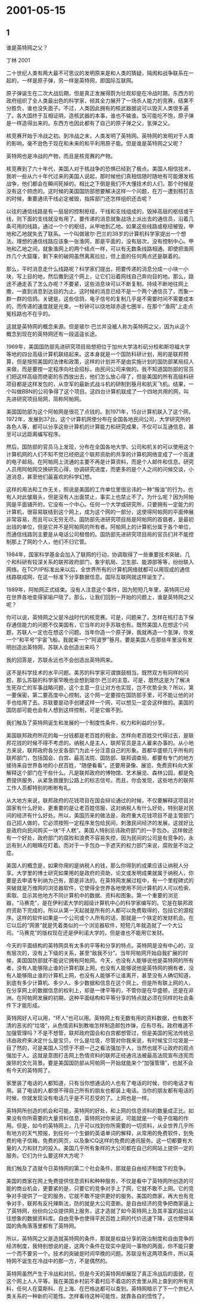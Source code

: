 # 2001-05-15

## 1

谁是英特网之父？

丁林 2001

二十世纪人类有两大最不可思议的发明原来是和人类的猜疑，隔阂和战争联系在一起的，一样是原子弹，另一样是英特网，即国际互联网。

原子弹诞生在二次大战后期，但是真正发展得蔚为壮观却是在冷战时期。东西方的政府组织了全人类最出色的科学家，倾其全力展开了一场杀人能力的竞赛，结果不分胜负，谁也没失面子。不过，人类因此拥有的核武器据说可以毁灭人类很多遍了。各大国终于互相证明，造核武器的本事，谁也不输谁。饭可能吃不饱，原子弹是一样造得出来的。东西方也因此都有了自己的原子弹之父，氢弹之父。

核竞赛开始于冷战之初。到冷战之末，人类发明了英特网。英特网的发明对于人类的影响，毫不逊色于现在和未来的和平利用原子能。但是谁是英特网之父呢？

英特网也是冷战的产物，而且是核竞赛的产物。

核竞赛到了六十年代，美国人对于核战争的恐惧已经到了极点。美国人相信技术，我听一些从六十年代过来的美国人说起，那时候他们真相信随时随地有可能爆发核战争，他们都会在瞬间死掉的。相比之下倒是我们不大懂技术的人们，那个时候是没有这个顾虑的。这时候的美国国防部想要解决这样一个问题，在万一遭到核打击的时候，重要通讯干线必定被毁，指挥部门还怎样组织还击呢？

以往的通信线路是有一层层的控制枢纽，干线和支线组成的，毁掉高层的枢纽或干线，则下面的支线就没有用了。要传递的消息就象战场上派出去的通信员，沿着几条可用的线路，通过一个个的枢纽，从甲地到乙地。如果这些线路或枢纽被毁，甲地和乙地就失去了联系。一个叫做玻尔·巴兰的38岁的计算机科学家提出一个想法。理想的通信线路应该象一张渔网，那是平面的，没有层次，没有控制中心。甲地和乙地之间，就象渔网上的两个结点一样，可以有无数条线路相通。即使把渔网炸几个大窟窿，剩下来的破网虽然离离拉拉，但上面的任何两点还是联着的。

那么，平时消息走什么线路呢？科学家们提出，把要传递的消息分成一小块一小块，写上目的地，然后撒到这个网上，让它们沿着网线自己奔向目的地。那么，路途不通走丢了怎么办呢？不要紧，这些消息块可以不断复制，持续不断地往网上撒，一直到消息到达目的为止。这时候的消息已经不是一个两个通信员了，而象一群一群的信鸽。关键是，这些信鸽，电子信号的复制几乎是不需要时间不需要成本的，而传递的速度就是光束，一秒钟可以绕地球赤道七圈半，在那个“渔网”上走点冤枉路也不在乎的。

这就是英特网的概念来源。但是玻尔·巴兰并没被人称为英特网之父，因为从这个概念到现在的英特网还有一段遥遥长途。

1969年，美国国防部先进研究项目局想把位于加州大学洛杉矶分校和斯坦福大学等地的四台高级计算机联结起来。这本身就是一个国防科研计划，用的是联邦预算，但是按照美国的法律和政策，这样的计划并不是由实施计划的国防部某局招人来做，而是要按一定程序向社会招标，由民间公司来做的。我不知道国防部的官员们把这样高级而绝密的东西放出去，他们怎么放心得了，但是美国的所有高级科研项目都是这样发包的，从空军的最新式战斗机的研制到簦月和航天飞机。结果，一个叫做BBN的公司争得了这个项目。这四台计算机联成了一个四地共用的网，叫先进研究项目局网，简称阿帕网。

美国国防部为这个阿帕网是很花了点钱的。到1971年，15台计算机联入了这个网，1972年，发展到37台。这个计算机网使分布在全国各地民间公司，大学研究所的各色人等，都可以分享这些计算机的计算能力和研究成果，不仅可以互通信息，甚至可以远距离编写程序。

然后，国防部的官员马上发现，分布在全国各地大学、公司和机关的可以使用这个计算机网的人们不知不觉已经把这个联邦资助的共享的计算机网络变成了一个高速的电子邮局。在阿帕网上流通的主要不再是计算资料，而是个人邮件和信息。研究人员用阿帕网交换研究心得，协调研究进度，而更多的是个人之间的问候交谈，小道消息，甚至他们最喜欢的科学幻想。

这样的用法和工作无关，照说是美国的工作单位里很忌讳的一种“揩油”的行为，也有人对此皱眉头，但是没有人出面禁止，事实上也禁止不了。为什么呢？因为阿帕网是平面铺开的，它没有一个中心。任何一个大学或研究所，只要拥有一定能力的计算机，很容易联结到这个网上，成为这个网的一部分，这使得阿帕网的平面伸展非常容易，而且可以无穷无尽。国防部先进研究项目局是阿帕网的首倡者，是最初出钱的单位，但是它并不是阿帕网的所有者。阿帕网上的计算机分属于各个单位，而通信线路则主要是从电话公司租借的。国防部先进研究项目局的官员们并不能控制那上了网的个人，他们不归它管。

1984年，国家科学基金会加入了联网的行动，协调取得了一些重要技术突破。几个和科研有较深关系的联邦政府部门，象宇航局、卫生部、能源部等等，纷纷联入网络。在TCP/IP标准出来以后，全世界所有的计算机网络就都可以用现成的通信线路联成网，在这一标准下分享数据信息。国际互联网就这样诞生了。

1989年，阿帕网正式结束。没有人注意这个事件，因为短短几年里，英特网已经在世界各地变得家喻户晓了。那么，让我们回到一开始的问题上，谁是英特网之父呢？

你可以说，英特网之父是冷战时代的核竞赛。可是，问题来了。怎样在核打击下保存通信能力的问题不仅美国有，它当年的对手苏联也有。既然美国人在想这个问题，苏联人一定也在想这个问题。当年你造一个原子弹，我就再造一个氢弹，你发一个“和平号”宇宙飞船，我就来一个“阿波罗”簦月。要是美国人在那些年里没有发明创造出英特网，苏联人会创造出来吗？

我的回答是，苏联永远也不会创造出英特网来。

这不是科学技术的水平问题。美苏的科学家可谓旗鼓相当。既然双方有同样的问题，那么苏联的科学家早晚也会想到玻尔·巴兰的主意。可是，既然这是为了解决生死存亡的军事战略问题，这个主意一旦让对方也实现，岂不优势全失？所以，第一要保密，第二要高度中心控制，这个网一定要捏在国防部手里，可不能让他的对手也给用了去。苏联要是动手创建这样一个网，可以想见一定会这样做的。美国的国防部可能也会有人想到这样控制，可是它做不到。

我们触及了英特网诞生和发展的一个制度性条件，权力和利益的分享。

美国联邦政府所花的每一分钱都是老百姓的税金。怎样向老百姓交代得过去，是联邦花钱的时候不得不考虑的。纳税人是主人，联邦官员是主人雇来办事的。从小地方来说，联邦政府各分支各部门为此十分注意自己的形象。首都华盛顿几乎所有的联邦部门，包括国会、白宫、最高法院、国防部、联邦调查局，都要有专门的地方接待来自世界各地的小民百姓，“随便看看”。还要用录像、展览、免费资料向大家解释这个部门在干些什么。凡是联邦政府的博物馆、艺术展览、森林公园，都是免费提供服务，从紧急救援到公路上的标志信号。而且，你会发现，这些地方的联邦工作人员都特别的彬彬有礼。

从大地方来说，联邦政府的花钱项目在国会辩论通过的时候，不仅要解释这项目对国家有什么好处，更重要的是让老百姓信服，这对纳税人有什么好处，特别是对民间的经济有什么好处。所以，美国历来的做法是，政府重大花钱项目不是主管部门自己招人做的，它必须按照一定程序发包给民间，刺激民间经济的发展，这就好比是政府向民间购买一块“千人糕”。美国人特别忌讳政府部门的一手包办。这样做还有一个好处，政府部门的腐败和浪费不容易失控，因为民间的公司是有竞争的，永远有别人的眼睛在盯着。而对于一手包办一手遮天的权力部门来说，腐败是不治之症。

美国人的概念是，如果你用的是纳税人的钱，那么你得到的成果应该让纳税人分享。大学里的博士研究如果用的是政府的资助，论文或发明成果就属于纳税人，你要是去申请专利纳为己有，那是非法的。在英特网发展过程中，有一个里程碑式的突破就是万维网的浏览器软件，它使得全世界各地使用不同计算机的人可以检索、索取、显示其他地方不同计算机中的数据、资料和图象。第一个重要的浏览器，“马赛克”，是在伊利诺大学的超级计算机中心的科学家编写的。它是在联邦政府资助下完成的，所以从第一天起就是所有的人都可以免费取得的，包括它的源程序。这样的软件如果是一个公司或个人所有的话，那就是一个铁定的发财机会。在它以后的“网景”就是凭着类似的一个浏览器软件，短短几年就造就了一个大公司。“马赛克”的版权现在还是伊利诺大学的，但是谁也不能用它发财。

今天的平面结构的英特网具有太多的平等和分享的特点。英特网是没有中心的，没有层次的，没有上下级的关系，甚至“敌我不分”。当年阿帕网开始自我扩展的时候，美国国防部就不能说它拥有阿帕网。今天，也没有人能够说他是英特网的所有者，没有人能够阻止谁的计算机联上网，也没有人能够说他是英特网的拥有者，没有人能够阻止谁的计算机上网，也没有人能够不让谁离开，甚至没有人确切知道，到底有多少计算机、多少人、多少数据和信息在这个网上。但是所有联上网的人，在分享网上的数据信息的权利上，却是一律平等的，不管你是在华盛顿，还是在非洲。在阿帕网发展的初期，这种平面结构和平等分享的特点就必须在同样的社会条件下才能形成。

英特网好人可以用，“坏人”也可以用。英特网上有无数有用的资料数据，也有数不清的恶劣的“垃圾”，从色情资料到教唆怎样制造邮包炸弹，应有尽有。政府难道不加强管理吗？不是不想管，联邦政府国会和白宫都想管过，但是美国的宪法传统忌讳由政府来决定什么是宝贝，什么是垃圾，尽管对你我来说，有时候宝贝垃圾是一目了然的，可是美国人习惯于不把一己之看法强加于人，当然也就不让政府的观点强加于人。这就是意图打击网上色情资料的联邦正经通讯法被最高法院宣布违宪而废除的文化背景。要是美国国防部从阿帕网一开始就能来个“加强管理”，也就不会有今天的英特网了。

家里装了电话的人都知道，只有当你想通话的人也有了电话的时候，你的电话才有用。装了电话的人都恨不得自己所有的朋友也都装上电话。当你的朋友都有电话的时候，你就发现没有电话几乎是不可忍受的了。上网也是一样。

英特网所创造的机会和可能，英特网的好处，和上网的信息资料的数量成正比。如果没有你所需要的大量资料信息，英特网对你来说，可能就是一个电子信箱的作用。但是，如今的英特网上，几乎可以找到你所需要的一切资料，从全世界几乎所有地方的天气预报，到任何一个生僻的英语单词的解释，从常用的免费软件，到免费的电子信箱，免费的网页，以及象ICQ这样的免费的通讯服务。这一切都要有大量的人力和财力的投入。美国几乎所有象样的大公司都在自己的网站上提供一定的服务。它们为什么要这样大方呢？

我们触及了造就今日英特网的第二个社会条件，那就是自由经济制度下的竞争。

美国的商家在网上免费提供信息资料和种种服务，不仅是看中了英特网所创造的可能的商业机会，更要紧的是，只要它的竞争对手上了网，它就不敢不上网。它的竞争对手提供了一定的服务，它就不敢不提供更好的服务。美国的商家，再大也有竞争对手，联邦有反托辣斯法，防的就是大公司垄断。是自由经济的竞争把商家逼上了英特网，纷纷向公众提供网上服务，这才造就了如今英特网上及其丰富的超出以往想象的数据资料库。自由竞争也使得平民百姓上网的代价迅速下降，这也使得美国的角角落落里都有了英特网。

所以，英特网之父是造就英特网的条件，那就是权益分享的政治制度和自由竞争的经济制度，我特别想说的是，这两个条件在现实中是同一事物的两面，你不能只要一个而不要另一个。技术的突破是时间早晚的问题。苏联没有这两项条件，所以英特网不诞生在冷战中的那一方，不是偶然的。

英特网虽然产生于冷战和对抗，但是今天的英特网却展现了真正冷战后的面貌，在这个网上人人平等。我在美国乡村前不着村后不着店的农舍里从网上查到的所有资料，任何人在莫斯科、在上海、在巴格达都可以查到。英特网暗示了下一个世纪人类关系的一种新的可能性。怎样看待这种可能性，就靠各自的悟性了。

